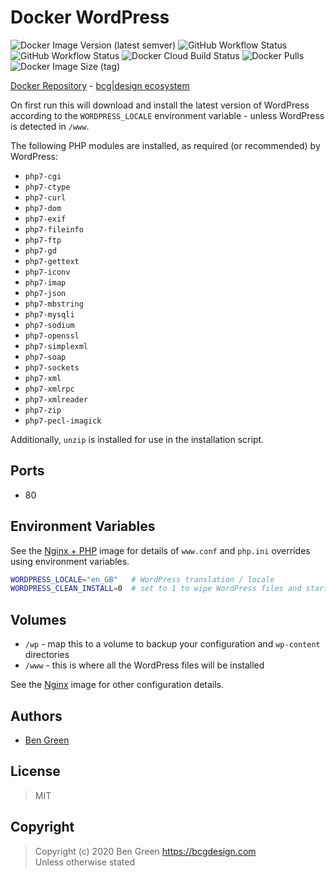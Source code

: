 # Docker WordPress

![Docker Image Version (latest semver)](https://img.shields.io/docker/v/bcgdesign/wordpress?sort=semver) ![GitHub Workflow Status](https://img.shields.io/github/workflow/status/bencgreen/docker-wordpress/7.3?label=github+7.3) ![GitHub Workflow Status](https://img.shields.io/github/workflow/status/bencgreen/docker-wordpress/7.4?label=github+7.4) ![Docker Cloud Build Status](https://img.shields.io/docker/cloud/build/bcgdesign/wordpress?label=docker) ![Docker Pulls](https://img.shields.io/docker/pulls/bcgdesign/wordpress?label=pulls) ![Docker Image Size (tag)](https://img.shields.io/docker/image-size/bcgdesign/wordpress/latest?label=size)

[Docker Repository](https://hub.docker.com/r/bcgdesign/wordpress) - [bcg|design ecosystem](https://github.com/bencgreen/docker)

On first run this will download and install the latest version of WordPress according to the `WORDPRESS_LOCALE` environment variable - unless WordPress is detected in `/www`.

The following PHP modules are installed, as required (or recommended) by WordPress:

* `php7-cgi`
* `php7-ctype`
* `php7-curl`
* `php7-dom`
* `php7-exif`
* `php7-fileinfo`
* `php7-ftp`
* `php7-gd`
* `php7-gettext`
* `php7-iconv`
* `php7-imap`
* `php7-json`
* `php7-mbstring`
* `php7-mysqli`
* `php7-sodium`
* `php7-openssl`
* `php7-simplexml`
* `php7-soap`
* `php7-sockets`
* `php7-xml`
* `php7-xmlrpc`
* `php7-xmlreader`
* `php7-zip`
* `php7-pecl-imagick`

Additionally, `unzip` is installed for use in the installation script.

## Ports

* 80

## Environment Variables

See the [Nginx + PHP](https://github.com/bencgreen/docker-nginx-php) image for details of `www.conf` and `php.ini` overrides using environment variables.

```bash
WORDPRESS_LOCALE="en_GB"   # WordPress translation / locale
WORDPRESS_CLEAN_INSTALL=0  # set to 1 to wipe WordPress files and start again (WARNING: YOU WILL LOSE EVERYTHING!)
```

## Volumes

* `/wp` - map this to a volume to backup your configuration and `wp-content` directories
* `/www` - this is where all the WordPress files will be installed

See the [Nginx](https://github.com/bencgreen/docker-nginx) image for other configuration details.

## Authors

* [Ben Green](https://github.com/bencgreen)

## License

> MIT

## Copyright

> Copyright (c) 2020 Ben Green <https://bcgdesign.com>  
> Unless otherwise stated
